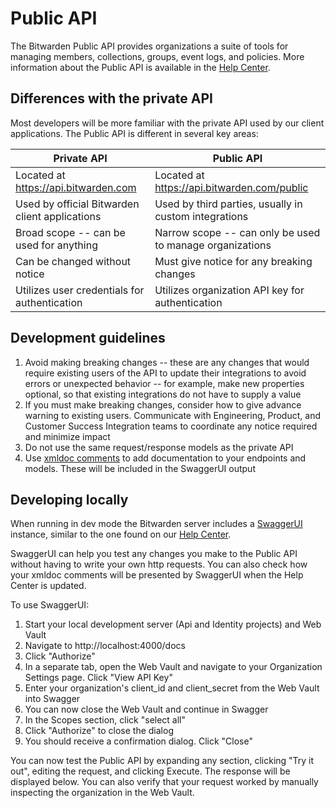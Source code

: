 # Public API

The Bitwarden Public API provides organizations a suite of tools for managing members, collections,
groups, event logs, and policies. More information about the Public API is available in the
[Help Center](https://bitwarden.com/help/public-api/).

## Differences with the private API

Most developers will be more familiar with the private API used by our client applications. The
Public API is different in several key areas:

<!-- prettier-ignore -->
| Private API | Public API |
| --- | --- |
| Located at https://api.bitwarden.com | Located at https://api.bitwarden.com/public |
| Used by official Bitwarden client applications | Used by third parties, usually in custom integrations |
| Broad scope -- can be used for anything | Narrow scope -- can only be used to manage organizations |
| Can be changed without notice | Must give notice for any breaking changes
| Utilizes user credentials for authentication | Utilizes organization API key for authentication |

## Development guidelines

1. Avoid making breaking changes -- these are any changes that would require existing users of the
   API to update their integrations to avoid errors or unexpected behavior -- for example, make new
   properties optional, so that existing integrations do not have to supply a value
2. If you must make breaking changes, consider how to give advance warning to existing users.
   Communicate with Engineering, Product, and Customer Success Integration teams to coordinate any
   notice required and minimize impact
3. Do not use the same request/response models as the private API
4. Use [xmldoc comments](https://learn.microsoft.com/en-us/dotnet/csharp/language-reference/xmldoc/)
   to add documentation to your endpoints and models. These will be included in the SwaggerUI output

## Developing locally

When running in dev mode the Bitwarden server includes a
[SwaggerUI](https://swagger.io/tools/swagger-ui/) instance, similar to the one found on our
[Help Center](https://bitwarden.com/help/api/).

SwaggerUI can help you test any changes you make to the Public API without having to write your own
http requests. You can also check how your xmldoc comments will be presented by SwaggerUI when the
Help Center is updated.

To use SwaggerUI:

1. Start your local development server (Api and Identity projects) and Web Vault
2. Navigate to http://localhost:4000/docs
3. Click "Authorize"
4. In a separate tab, open the Web Vault and navigate to your Organization Settings page. Click
   "View API Key"
5. Enter your organization's client_id and client_secret from the Web Vault into Swagger
6. You can now close the Web Vault and continue in Swagger
7. In the Scopes section, click "select all"
8. Click "Authorize" to close the dialog
9. You should receive a confirmation dialog. Click "Close"

You can now test the Public API by expanding any section, clicking "Try it out", editing the
request, and clicking Execute. The response will be displayed below. You can also verify that your
request worked by manually inspecting the organization in the Web Vault.
